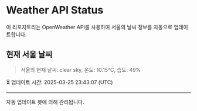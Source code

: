 
# Weather API Status

이 리포지토리는 OpenWeather API를 사용하여 서울의 날씨 정보를 자동으로 업데이트합니다.

## 현재 서울 날씨
> 서울의 현재 날씨: clear sky, 온도: 10.15°C, 습도: 49%

⏳ 업데이트 시간: 2025-03-25 23:43:07 (UTC)

---
자동 업데이트 봇에 의해 관리됩니다.
